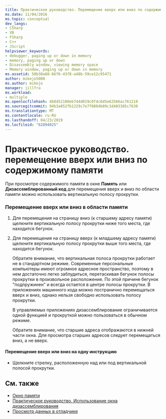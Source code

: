 ```yaml
---
title: Практическое руководство. Перемещение вверх или вниз по содержимому памяти | Документация Майкрософт
ms.date: 11/04/2016
ms.topic: conceptual
dev_langs:
- CSharp
- VB
- FSharp
- C++
- JScript
helpviewer_keywords:
- debugger, paging up or down in memory
- memory, paging up or down
- Disassembly window, viewing memory space
- Memory window, paging up or down in memory
ms.assetid: 50b30a68-66f6-43f8-a48b-59ce12c95471
author: mikejo5000
ms.author: mikejo
manager: jillfra
ms.workload:
- multiple
ms.openlocfilehash: 4b8452100eb744d019c0f4c8d5e62566ac761210
ms.sourcegitcommit: 94b3a052fb1229c7e7f8804b09c1d403385c7630
ms.translationtype: MT
ms.contentlocale: ru-RU
ms.lasthandoff: 04/23/2019
ms.locfileid: "62894025"
---
```

# <a name="how-to-page-up-or-down-in-memory"></a>Практическое руководство. перемещение вверх или вниз по содержимому памяти

При просмотре содержимого памяти в окне **Память** или **Дизассемблированный код** для перемещения вверх и вниз по области памяти можно использовать вертикальную полосу прокрутки.

### <a name="to-page-up-or-down-in-memory"></a>Перемещение вверх или вниз в области памяти

1. Для перемещения на страницу вниз (к старшему адресу памяти) щелкните вертикальную полосу прокрутки ниже того места, где находится бегунок.

2. Для перемещения на страницу вверх (к младшему адресу памяти) щелкните вертикальную полосу прокрутки выше того места, где находится бегунок.

   Обратите внимание, что вертикальная полоса прокрутки работает не в стандартном режиме. Современные персональные компьютеры имеют огромное адресное пространство, поэтому в нем достаточно легко заблудиться, перетаскивая бегунок полосы прокрутки в произвольное расположение. По этой причине бегунок "подпружинен" и всегда остается в центре полосы прокрутки. В приложениях машинного кода можно постранично перемещаться вверх и вниз, однако нельзя свободно использовать полосу прокрутки.

   В управляемых приложениях дизассемблирование ограничивается одной функцией и прокруткой можно пользоваться в обычном режиме.

   Обратите внимание, что старшие адреса отображаются в нижней части окна. Для просмотра старших адресов следует перемещаться вниз, а не вверх.

#### <a name="to-move-up-or-down-one-instruction"></a>Перемещение вверх или вниз на одну инструкцию

- Щелкните стрелку, расположенную над или под вертикальной полосой прокрутки.

## <a name="see-also"></a>См. также
- [Окно памяти](../debugger/memory-windows.md)
- [Практическое руководство. Использование окна дизассемблирования](../debugger/how-to-use-the-disassembly-window.md)
- [Просмотр данных в отладчике](../debugger/viewing-data-in-the-debugger.md)